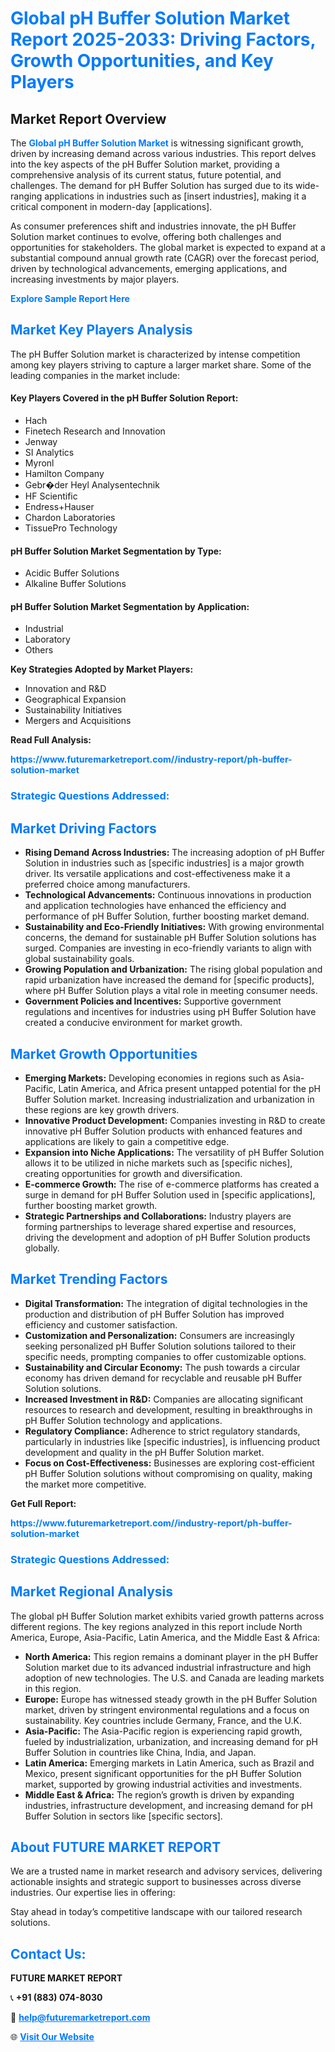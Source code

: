 <h1 style="color: #007BFF;">Global pH Buffer Solution Market Report 2025-2033: Driving Factors, Growth Opportunities, and Key Players</h1>

<section id="overview">
<h2>Market Report Overview</h2>
<p>The <a href="https://www.futuremarketreport.com//industry-report/ph-buffer-solution-market" style="color: #007BFF; text-decoration: none;"><strong>Global pH Buffer Solution Market</strong></a> is witnessing significant growth, driven by increasing demand across various industries. This report delves into the key aspects of the pH Buffer Solution market, providing a comprehensive analysis of its current status, future potential, and challenges. The demand for pH Buffer Solution has surged due to its wide-ranging applications in industries such as [insert industries], making it a critical component in modern-day [applications].</p>
<p>As consumer preferences shift and industries innovate, the pH Buffer Solution market continues to evolve, offering both challenges and opportunities for stakeholders. The global market is expected to expand at a substantial compound annual growth rate (CAGR) over the forecast period, driven by technological advancements, emerging applications, and increasing investments by major players.</p>
</section>

<section id="overview">
<p><a href="https://www.futuremarketreport.com//request-sample/reportId=61360" style="color: #007BFF; text-decoration: none;"><strong>Explore Sample Report Here</strong></a></p>
</section>

<section id="key-players">
<h2 style="color: #007BFF;">Market Key Players Analysis</h2>
<p>The pH Buffer Solution market is characterized by intense competition among key players striving to capture a larger market share. Some of the leading companies in the market include:</p>
<h4>Key Players Covered in the pH Buffer Solution Report:</h4>
<ul><li>Hach</li><li>Finetech Research and Innovation</li><li>Jenway</li><li>SI Analytics</li><li>Myronl</li><li>Hamilton Company</li><li>Gebr�der Heyl Analysentechnik</li><li>HF Scientific</li><li>Endress+Hauser</li><li>Chardon Laboratories</li><li>TissuePro Technology</li></ul>
<h4>pH Buffer Solution Market Segmentation by Type:</h4>
<ul><li>Acidic Buffer Solutions</li><li>Alkaline Buffer Solutions</li></ul>

<h4>pH Buffer Solution Market Segmentation by Application:</h4>
<ul><li>Industrial</li><li>Laboratory</li><li>Others</li></ul>
<p><strong>Key Strategies Adopted by Market Players:</strong></p>
<ul>
<li>Innovation and R&D</li>
<li>Geographical Expansion</li>
<li>Sustainability Initiatives</li>
<li>Mergers and Acquisitions</li>
</ul>
</section>

<section>
<p><strong>Read Full Analysis: </strong></p><a href="https://www.futuremarketreport.com//industry-report/ph-buffer-solution-market" style="color: #007BFF; text-decoration: none;"><strong>https://www.futuremarketreport.com//industry-report/ph-buffer-solution-market</strong></a>
<h3 style="color: #007BFF;">Strategic Questions Addressed:</h3>
</section>

<section id="driving-factors">
<h2 style="color: #007BFF;">Market Driving Factors</h2>
<ul>
<li><strong>Rising Demand Across Industries:</strong> The increasing adoption of pH Buffer Solution in industries such as [specific industries] is a major growth driver. Its versatile applications and cost-effectiveness make it a preferred choice among manufacturers.</li>
<li><strong>Technological Advancements:</strong> Continuous innovations in production and application technologies have enhanced the efficiency and performance of pH Buffer Solution, further boosting market demand.</li>
<li><strong>Sustainability and Eco-Friendly Initiatives:</strong> With growing environmental concerns, the demand for sustainable pH Buffer Solution solutions has surged. Companies are investing in eco-friendly variants to align with global sustainability goals.</li>
<li><strong>Growing Population and Urbanization:</strong> The rising global population and rapid urbanization have increased the demand for [specific products], where pH Buffer Solution plays a vital role in meeting consumer needs.</li>
<li><strong>Government Policies and Incentives:</strong> Supportive government regulations and incentives for industries using pH Buffer Solution have created a conducive environment for market growth.</li>
</ul>
</section>

<section id="growth-opportunities">
<h2 style="color: #007BFF;">Market Growth Opportunities</h2>
<ul>
<li><strong>Emerging Markets:</strong> Developing economies in regions such as Asia-Pacific, Latin America, and Africa present untapped potential for the pH Buffer Solution market. Increasing industrialization and urbanization in these regions are key growth drivers.</li>
<li><strong>Innovative Product Development:</strong> Companies investing in R&D to create innovative pH Buffer Solution products with enhanced features and applications are likely to gain a competitive edge.</li>
<li><strong>Expansion into Niche Applications:</strong> The versatility of pH Buffer Solution allows it to be utilized in niche markets such as [specific niches], creating opportunities for growth and diversification.</li>
<li><strong>E-commerce Growth:</strong> The rise of e-commerce platforms has created a surge in demand for pH Buffer Solution used in [specific applications], further boosting market growth.</li>
<li><strong>Strategic Partnerships and Collaborations:</strong> Industry players are forming partnerships to leverage shared expertise and resources, driving the development and adoption of pH Buffer Solution products globally.</li>
</ul>
</section>

<section id="trending-factors">
<h2 style="color: #007BFF;">Market Trending Factors</h2>
<ul>
<li><strong>Digital Transformation:</strong> The integration of digital technologies in the production and distribution of pH Buffer Solution has improved efficiency and customer satisfaction.</li>
<li><strong>Customization and Personalization:</strong> Consumers are increasingly seeking personalized pH Buffer Solution solutions tailored to their specific needs, prompting companies to offer customizable options.</li>
<li><strong>Sustainability and Circular Economy:</strong> The push towards a circular economy has driven demand for recyclable and reusable pH Buffer Solution solutions.</li>
<li><strong>Increased Investment in R&D:</strong> Companies are allocating significant resources to research and development, resulting in breakthroughs in pH Buffer Solution technology and applications.</li>
<li><strong>Regulatory Compliance:</strong> Adherence to strict regulatory standards, particularly in industries like [specific industries], is influencing product development and quality in the pH Buffer Solution market.</li>
<li><strong>Focus on Cost-Effectiveness:</strong> Businesses are exploring cost-efficient pH Buffer Solution solutions without compromising on quality, making the market more competitive.</li>
</ul>
</section>

<section>
<p><strong>Get Full Report: </strong></p><a href="https://www.futuremarketreport.com//industry-report/ph-buffer-solution-market" style="color: #007BFF; text-decoration: none;"><strong>https://www.futuremarketreport.com//industry-report/ph-buffer-solution-market</strong></a>
<h3 style="color: #007BFF;">Strategic Questions Addressed:</h3>
</section>


<section id="regional-analysis">
<h2 style="color: #007BFF;">Market Regional Analysis</h2>
<p>The global pH Buffer Solution market exhibits varied growth patterns across different regions. The key regions analyzed in this report include North America, Europe, Asia-Pacific, Latin America, and the Middle East & Africa:</p>
<ul>
<li><strong>North America:</strong> This region remains a dominant player in the pH Buffer Solution market due to its advanced industrial infrastructure and high adoption of new technologies. The U.S. and Canada are leading markets in this region.</li>
<li><strong>Europe:</strong> Europe has witnessed steady growth in the pH Buffer Solution market, driven by stringent environmental regulations and a focus on sustainability. Key countries include Germany, France, and the U.K.</li>
<li><strong>Asia-Pacific:</strong> The Asia-Pacific region is experiencing rapid growth, fueled by industrialization, urbanization, and increasing demand for pH Buffer Solution in countries like China, India, and Japan.</li>
<li><strong>Latin America:</strong> Emerging markets in Latin America, such as Brazil and Mexico, present significant opportunities for the pH Buffer Solution market, supported by growing industrial activities and investments.</li>
<li><strong>Middle East & Africa:</strong> The region’s growth is driven by expanding industries, infrastructure development, and increasing demand for pH Buffer Solution in sectors like [specific sectors].</li>
</ul>
</section>

<footer>
<h2 style="color: #007BFF;">About FUTURE MARKET REPORT</h2>
<p>We are a trusted name in market research and advisory services, delivering actionable insights and strategic support to businesses across diverse industries. Our expertise lies in offering:</p>

<p>Stay ahead in today’s competitive landscape with our tailored research solutions.</p>

<h2 style="color: #007BFF;">Contact Us:</h2>
<p><strong>FUTURE MARKET REPORT</strong></p>
<p>📞 <strong>+91 (883) 074-8030</strong></p>
<p>📧 <strong><a href="mailto:help@futuremarketreport.com" style="color: #007BFF;">help@futuremarketreport.com</a></strong></p>
<p>🌐 <strong><a href="https://www.futuremarketreport.com/" style="color: #007BFF;">Visit Our Website</a></strong></p>
</footer>